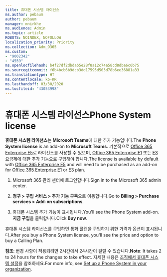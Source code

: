 ```yaml
---
title: 휴대폰 시스템 라이선스
ms.author: pebaum
author: pebaum
manager: mnirkhe
ms.audience: Admin
ms.topic: article
ROBOTS: NOINDEX, NOFOLLOW
localization_priority: Priority
ms.collection: Adm_O365
ms.custom:
- "9002342"
- "4559"
ms.openlocfilehash: b4f27df2dbdab5e28f8a12c74a58cd8dba6c0b75
ms.sourcegitcommit: f6b4bcb6b9dcb3dd17595d503d78b6ee36881a33
ms.translationtype: HT
ms.contentlocale: ko-KR
ms.lasthandoff: 03/30/2020
ms.locfileid: "43053998"
---
```

# <a name="phone-system-license"></a><span data-ttu-id="0ae66-102">휴대폰 시스템 라이선스</span><span class="sxs-lookup"><span data-stu-id="0ae66-102">Phone System license</span></span>

<span data-ttu-id="0ae66-103">**휴대폰 시스템 라이선스**는 **Microsoft Teams**에 대한 추가 기능입니다.</span><span class="sxs-lookup"><span data-stu-id="0ae66-103">The **Phone System license** is an add-on to **Microsoft Teams**.</span></span> <span data-ttu-id="0ae66-104">기본적으로 [Office 365 Enterprise E5](https://www.microsoft.com/microsoft-365/business/office-365-enterprise-e5-business-software?rtc=1&activetab=pivot%3aoverviewtab)로 라이선스를 사용할 수 있으며, [Office 365 Enterprise E1](https://products.office.com/business/office-365-enterprise-e1-business-software) 또는 [E3](https://products.office.com/business/office-365-enterprise-e3-business-software) 요금제에 대한 추가 기능으로 구입해야 합니다.</span><span class="sxs-lookup"><span data-stu-id="0ae66-104">The license is available by default with [Office 365 Enterprise E5](https://www.microsoft.com/microsoft-365/business/office-365-enterprise-e5-business-software?rtc=1&activetab=pivot%3aoverviewtab) and will need to be purchased as an add-on for [Office 365 Enterprise E1](https://products.office.com/business/office-365-enterprise-e1-business-software) or [E3](https://products.office.com/business/office-365-enterprise-e3-business-software) plan.</span></span>

1. <span data-ttu-id="0ae66-105">Microsoft 365 관리 센터에 로그인합니다.</span><span class="sxs-lookup"><span data-stu-id="0ae66-105">Sign in to the Microsoft 365 admin center.</span></span>

2. <span data-ttu-id="0ae66-106">**청구 > 구입 서비스 > 추가 기능 구독**으로 이동합니다.</span><span class="sxs-lookup"><span data-stu-id="0ae66-106">Go to **Billing > Purchase services > Add-on subscriptions**.</span></span> 

3. <span data-ttu-id="0ae66-107">휴대폰 시스템 추가 기능이 표시됩니다.</span><span class="sxs-lookup"><span data-stu-id="0ae66-107">You'll see the Phone System add-on.</span></span> <span data-ttu-id="0ae66-108">**지금 구입**을 클릭합니다.</span><span class="sxs-lookup"><span data-stu-id="0ae66-108">Click **Buy now**.</span></span>

<span data-ttu-id="0ae66-109">휴대폰 시스템 라이선스를 구입하면 통화 플랜을 구입하기 위한 가격과 옵션이 표시됩니다.</span><span class="sxs-lookup"><span data-stu-id="0ae66-109">After you buy a Phone System license, you'll see the price and option to buy a Calling Plan.</span></span>

<span data-ttu-id="0ae66-110">**참조**: 변경 사항이 적용되려면 2시간에서 24시간이 걸릴 수 있습니다.</span><span class="sxs-lookup"><span data-stu-id="0ae66-110">**Note**: It takes 2 to 24 hours for the changes to take effect.</span></span> <span data-ttu-id="0ae66-111">자세한 내용은 [조직에서 휴대폰 시스템 설정](https://docs.microsoft.com/MicrosoftTeams/setting-up-your-phone-system)을 참조하세요.</span><span class="sxs-lookup"><span data-stu-id="0ae66-111">For more info, see [Set up a Phone System in your organization](https://docs.microsoft.com/MicrosoftTeams/setting-up-your-phone-system).</span></span> 


